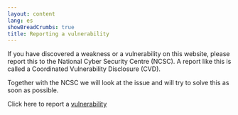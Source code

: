 ```yaml
---
layout: content
lang: es
showBreadCrumbs: true
title: Reporting a vulnerability
---
```




If you have discovered a weakness or a vulnerability on this website, please report this to the National Cyber Security Centre (NCSC). A report like this is called a Coordinated Vulnerability Disclosure (CVD).

Together with the NCSC we will look at the issue and will try to solve this as soon as possible. 

Click here to report a [vulnerability](https://english.ncsc.nl/report-vulnerability)
